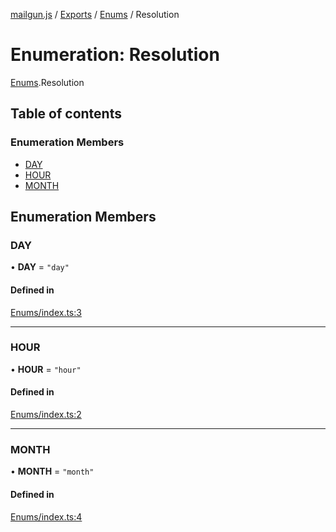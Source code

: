 [mailgun.js](../README.md) / [Exports](../modules.md) / [Enums](../modules/Enums.md) / Resolution

# Enumeration: Resolution

[Enums](../modules/Enums.md).Resolution

## Table of contents

### Enumeration Members

- [DAY](Enums.Resolution.md#day)
- [HOUR](Enums.Resolution.md#hour)
- [MONTH](Enums.Resolution.md#month)

## Enumeration Members

### DAY

• **DAY** = ``"day"``

#### Defined in

[Enums/index.ts:3](https://github.com/mailgun/mailgun.js/blob/c7e8515/lib/Enums/index.ts#L3)

___

### HOUR

• **HOUR** = ``"hour"``

#### Defined in

[Enums/index.ts:2](https://github.com/mailgun/mailgun.js/blob/c7e8515/lib/Enums/index.ts#L2)

___

### MONTH

• **MONTH** = ``"month"``

#### Defined in

[Enums/index.ts:4](https://github.com/mailgun/mailgun.js/blob/c7e8515/lib/Enums/index.ts#L4)
